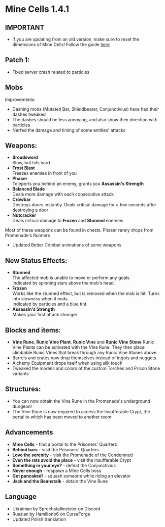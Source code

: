 # Mine Cells 1.4.1

## **IMPORTANT**

- If you are updating from an old version, make sure to reset the dimensions of Mine Cells! Follow the guide [here](https://github.com/mim1q/MineCells/wiki/Updating-Mine-Cells)

## Patch 1:

- Fixed server crash related to particles

## Mobs

Improvements:

- Dashing mobs (Mutated Bat, Shieldbearer, Conjunctivius) have had their dashes tweaked
- The dashes should be less annoying, and also show their direction with particles
- Nerfed the damage and timing of some entities' attacks

## Weapons:

- **Broadsword**  
  Slow, but hits hard
- **Frost Blast**  
  Freezes enemies in front of you
- **Phaser**  
  Teleports you behind an enemy, grants you **Assassin's Strength**
- **Balanced Blade**   
  Deals more damage with each consecutive attack
- **Crowbar**  
  Destroys doors instantly. Deals critical damage for a few seconds after destroying a door
- **Nutcracker**  
  Deals critical damage to **Frozen** and **Stunned** enemies 

Most of these weapons can be found in chests. Phaser rarely drops from Promenade's Runners

- Updated Better Combat animations of some weapons

## New Status Effects:

- **Stunned**  
  The affected mob is unable to move or perform any goals.  
  Indicated by spinning stars above the mob's head.
- **Frozen**  
  Works like the stunned effect, but is removed when the mob is hit. Turns into slowness when it ends.  
  Indicated by particles and a blue tint.
- **Assassin's Strength**  
  Makes your first attack stronger

## Blocks and items:

- **Vine Rune**, **Runic Vine Plant**, **Runic Vine** and **Runic Vine Stone**
  Runic Vine Plants can be activated with the Vine Rune. They then place climbable Runic Vines that break through any Runic Vine Stones above.
- Barrels and crates now drop themselves instead of ingots and nuggets. 
- Alchemy Equipment drops itself when using silk touch
- Tweaked the models and colors of the custom Torches and Prison Stone variants

## Structures:

- You can now obtain the Vine Rune in the Promenade's underground dungeon!
- The Vine Rune is now required to access the Insufferable Crypt, the portal to which has been moved to another room

## Advancements

- **Mine Cells** - find a portal to the Prisoners' Quarters
- **Behind bars** - visit the Prisoners' Quarters
- **Love the serenity** - visit the Promenade of the Condemned
- **Even the rats avoid the place** - visit the Insufferable Crypt
- **Something in your eye?** - defeat the Conjunctivius
- **Never enough** - respawn a Mine Cells boss
- **Get pancaked!** - squash someone while riding an elevator
- **Jack and the Beanstalk** - obtain the Vine Rune

## Language

- Ukrainian by Sprechstallmeister on Discord
- Russian by Hamilionb6 on CurseForge
- Updated Polish translation